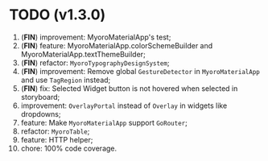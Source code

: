 # TODO (v1.3.0)

1. (**FIN**) improvement: MyoroMaterialApp's test;
1. (**FIN**) feature: MyoroMaterialApp.colorSchemeBuilder and MyoroMaterialApp.textThemeBuilder;
1. (**FIN**) refactor: `MyoroTypographyDesignSystem`;
1. (**FIN**) improvement: Remove global `GestureDetector` in `MyoroMaterialApp` and use `TagRegion` instead;
1. (**FIN**) fix: Selected Widget button is not hovered when selected in storyboard;
1. improvement: `OverlayPortal` instead of `Overlay` in widgets like dropdowns;
1. feature: Make `MyoroMaterialApp` support `GoRouter`;
1. refactor: `MyoroTable`;
1. feature: HTTP helper;
1. chore: 100% code coverage.
